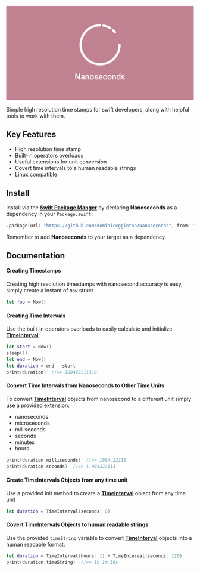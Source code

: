 ![](./assets/cover.svg)

Simple high resolution time stamps for swift developers, along with helpful tools to work with them.

## Key Features

- High resolution time stamp
- Built-in operators overloads
- Useful extensions for unit conversion
- Covert time intervals to a human readable strings
- Linux compatible

## Install

Install via the [**Swift Package Manger**](https://swift.org/package-manager/) by declaring **Nanoseconds** as a dependency in your  `Package.swift`:

``` swift
.package(url: "https://github.com/dominicegginton/Nanoseconds", from: "1.0.0")
```

Remember to add **Nanoseconds** to your target as a dependency.

## Documentation

#### Creating Timestamps
Creating high resolution timestamps with nanosecond accuracy is easy, simply create a instant of `Now` struct

```  swift
let foo = Now()
```

#### Creating Time Intervals

Use the built-in operators overloads to easily calculate and initialize [**TimeInterval**](https://developer.apple.com/documentation/foundation/timeinterval):

``` swift
let start = Now()
sleep(1)
let end = Now()
let duration = end - start
print(duration)  //=> 1004222113.0
```

#### Convert Time Intervals from Nanoseconds to Other Time Units

To convert [**TimeInterval**](https://developer.apple.com/documentation/foundation/timeinterval) objects from nanosecond to a different unit simply use a provided extension:

- nanoseconds
- microseconds
- milliseconds
- seconds
- minutes
- hours

``` swift
print(duration.milliseconds)  //=> 1004.22211
print(duration.seconds)  //=> 1.004222113
```
#### Create TimeIntervals Objects from any time unit

Use a provided init method to create a [**TimeInterval**](https://developer.apple.com/documentation/foundation/timeinterval) object from any time unit

``` swift
let duration = TimeInterval(seconds: 8)
```

#### Covert TimeIntervals Objects to human readable strings

Use the provided `timeString` variable to convert [**TimeInterval**](https://developer.apple.com/documentation/foundation/timeinterval) objects into a human readable format:

``` swift
let duration = TimeInterval(hours: 1) + TimeInterval(seconds: 120)
print(duration.timeString)  //=> 1h 1m 30s
```
